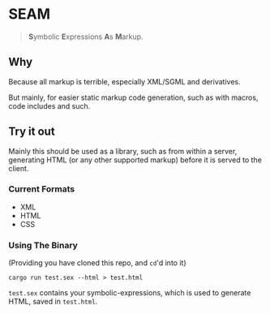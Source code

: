 # SEAM

> **S**ymbolic **E**xpressions **A**s **M**arkup.

## Why

Because all markup is terrible, especially XML/SGML and derivatives.

But mainly, for easier static markup code generation, such as with
macros, code includes and such.


## Try it out

Mainly this should be used as a library, such as from within a server,
generating HTML (or any other supported markup) before it is served to the
client.

### Current Formats
 - XML
 - HTML
 - CSS

### Using The Binary

(Providing you have cloned this repo, and `cd`'d into it)

```console
cargo run test.sex --html > test.html
```

`test.sex` contains your symbolic-expressions, which is used to generate
HTML, saved in `test.html`.
